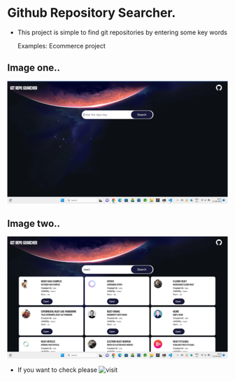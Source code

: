 # Github Repository Searcher.

- This project is simple to find git repositories by entering some key words

  Examples: Ecommerce project

## Image one..

![Git repository search ](./public/gitreposearch1.png)

## Image two..

![Git repository search ](./public/gitreposearch2.png)

- If you want to check please ![visit](gitreposearch.netlify.app)
